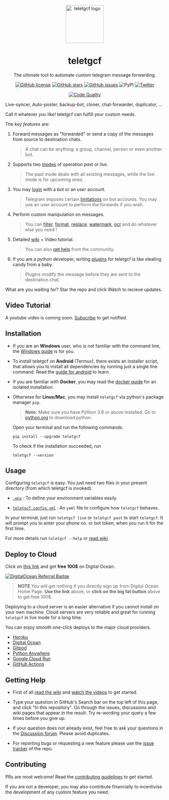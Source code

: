 <!-- markdownlint-disable -->

<p align="center">
<a href = "https://github.com/jabrapatel800/teletgcf" > <img src = "https://user-images.githubusercontent.com/66209958/115183360-3fa4d500-a0f9-11eb-9c0f-c5ed03a9ae17.png" alt = "teletgcf logo"  width=120> </a>
</p>

<h1 align="center"> teletgcf </h1>

<p align="center">
The ultimate tool to automate custom telegram message forwarding.
</p>

<p align="center">
<a href="https://github.com/jabrapatel800/teletgcf/blob/main/LICENSE"><img src="https://img.shields.io/github/license/jabrapatel800/teletgcf" alt="GitHub license"></a>
<a href="https://github.com/jabrapatel800/teletgcf/stargazers"><img src="https://img.shields.io/github/stars/jabrapatel800/teletgcf?style=social" alt="GitHub stars"></a>
<a href="https://github.com/jabrapatel800/teletgcf/issues"><img src="https://img.shields.io/github/issues/jabrapatel800/teletgcf" alt="GitHub issues"></a>
<img src="https://img.shields.io/pypi/v/teletgcf" alt="PyPI">
<a href="https://twitter.com/intent/tweet?text=Wow:&amp;url=https%3A%2F%2Fgithub.com%2Faahnik%2Fteletgcf"><img src="https://img.shields.io/twitter/url?style=social&amp;url=https%3A%2F%2Fgithub.com%2Faahnik%2Fteletgcf" alt="Twitter"></a>
</p>
<p align="center">
<a href="https://github.com/jabrapatel800/teletgcf/actions/workflows/quality.yml"><img src="https://github.com/jabrapatel800/teletgcf/actions/workflows/quality.yml/badge.svg" alt="Code Quality"></a>
</p>
<!-- markdownlint-enable -->

Live-syncer, Auto-poster, backup-bot, cloner, chat-forwarder, duplicator, ...

Call it whatever you like! teletgcf can fulfill your custom needs.

The *key features* are:

1. Forward messages as "forwarded" or
send a copy of the messages from source to destination chats.

    > A chat can be anything: a group, channel, person or even another bot.

2. Supports two [modes](https://github.com/jabrapatel800/teletgcf/wiki/Past-vs-Live-modes-explained)
of operation _past_ or _live_.

    > The past mode deals with all existing messages,
    > while the live mode is for upcoming ones.

3. You may [login](https://github.com/jabrapatel800/teletgcf/wiki/Login-with-a-bot-or-user-account)
with a _bot_ or an _user_ account.

    > Telegram imposes certain
    [limitations](https://github.com/jabrapatel800/teletgcf/wiki/Using-bot-accounts#limitations)
    on bot accounts.
    You may use an user account to perform the forwards if you wish.

4. Perform custom manipulation on messages.

    > You can
    [filter](https://github.com/jabrapatel800/teletgcf/wiki/How-to-use-filters-%3F),
    [format](https://github.com/jabrapatel800/teletgcf/wiki/Format-text-before-sending-to-destination),
    [replace](https://github.com/jabrapatel800/teletgcf/wiki/Text-Replacement-feature-explained),
    [watermark](https://github.com/jabrapatel800/teletgcf/wiki/How-to-use--watermarking-%3F),
    [ocr](https://github.com/jabrapatel800/teletgcf/wiki/You-can-do-OCR)
    and do whatever else you need !

5. Detailed [wiki](https://github.com/jabrapatel800/teletgcf/wiki) +
Video tutorial.
    > You can also [get help](#getting-help) from the community.

6. If you are a python developer, writing
[plugins](https://github.com/jabrapatel800/teletgcf/wiki/How-to-write-a-plugin-for-teletgcf-%3F)
for teletgcf is like stealing candy from a baby.
    > Plugins modify the message before they are sent to the destination chat.

What are you waiting for? Star the repo and click Watch to recieve updates.

<!-- markdownlint-disable -->
## Video Tutorial

A youtube video is coming soon. [Subscribe](https://www.youtube.com/channel/UCcEbN0d8iLTB6ZWBE_IDugg) to get notified.

<!-- markdownlint-enable -->

## Installation

- If you are an **Windows** user, who is not familiar with the command line, the
[Windows guide](https://github.com/jabrapatel800/teletgcf/wiki/Run-teletgcf-on-Windows)
is for you.

- To install teletgcf on **Android** (Termux), there exists an installer script,
that allows you to install all dependencies by running just a single line command.
Read the
[guide for android](https://github.com/jabrapatel800/teletgcf/wiki/Run-on-Android-using-Termux)
to learn.

- If you are familiar with **Docker**, you may read the
[docker guide](https://github.com/jabrapatel800/teletgcf/wiki/Install-and-run-using-docker)
for an isolated installation.

- Otherwise for **Linux/Mac**,
    you may install `teletgcf` via python's package manager `pip`.

    > **Note:** Make sure you have Python 3.8 or above installed.
    Go to [python.org](https://python.org) to download python.

    Open your terminal and run the following commands.

    ```shell
    pip install --upgrade teletgcf
    ```

    To check if the installation succeeded, run

    ```shell
    teletgcf --version
    ```

## Usage

Configuring `teletgcf` is easy. You just need two files in your present directory
(from which teletgcf is invoked).

- [`.env`](https://github.com/jabrapatel800/teletgcf/wiki/Environment-Variables)
: To define your environment variables easily.

- [`teletgcf.config.yml`](https://github.com/jabrapatel800/teletgcf/wiki/How-to-configure-teletgcf-%3F)
: An `yaml` file to configure how `teletgcf` behaves.

In your terminal, just run `teletgcf live` or `teletgcf past` to start `teletgcf`.
It will prompt you to enter your phone no. or bot token, when you run it
for the first time.

For more details run `teletgcf --help` or [read wiki](https://github.com/jabrapatel800/teletgcf/wiki/CLI-Usage).

## Deploy to Cloud

Click on [this link](https://m.do.co/c/98b725055148) and get **free 100$**
on Digital Ocean.

[![DigitalOcean Referral Badge](https://web-platforms.sfo2.digitaloceanspaces.com/WWW/Badge%203.svg)](https://www.digitalocean.com/?refcode=98b725055148&utm_campaign=Referral_Invite&utm_medium=Referral_Program&utm_source=badge)

> **NOTE** You will get nothing if you directly sign up from Digital Ocean Home Page.
> **Use the link** above, or **click on the big fat button** above to get free 100$.

Deploying to a cloud server is an easier alternative if you cannot install
on your own machine.
Cloud servers are very reliable and great for running `teletgcf` in live mode
for a long time.

You can enjoy smooth one-click deploys to the major cloud providers.

- [Heroku](https://github.com/jabrapatel800/teletgcf/wiki/Deploy-to-Heroku)
- [Digital Ocean](https://github.com/jabrapatel800/teletgcf/wiki/Deploy-to-Digital-Ocean)
- [Gitpod](https://github.com/jabrapatel800/teletgcf/wiki/Run-for-free-on-Gitpod")
- [Python Anywhere](https://github.com/jabrapatel800/teletgcf/wiki/Run-on-PythonAnywhere)
- [Google Cloud Run](https://github.com/jabrapatel800/teletgcf/wiki/Run-on-Google-Cloud)
- [GitHub Actions](https://github.com/jabrapatel800/teletgcf/wiki/Run-teletgcf-in-past-mode-periodically)

## Getting Help

- First of all [read the wiki](https://github.com/jabrapatel800/teletgcf/wiki)
and [watch the videos](https://www.youtube.com/channel/UCcEbN0d8iLTB6ZWBE_IDugg)
to get started.

- Type your question in GitHub's Search bar on the top left of this page,
and click "In this repository".
Go through the issues, discussions and wiki pages that appear in the result.
Try re-wording your query a few times before you give up.

- If your question does not already exist,
feel free to ask your questions in the
[Discussion forum](https://github.com/jabrapatel800/teletgcf/discussions/new).
Please avoid duplicates.

- For reporting bugs or requesting a new feature please use the [issue tracker](https://github.com/jabrapatel800/teletgcf/issues/new)
of the repo.

## Contributing

PRs are most welcome! Read the [contributing guidelines](/.github/CONTRIBUTING.md)
to get started.

If you are not a developer, you may also contribute financially to
incentivise the development of any custom feature you need.
